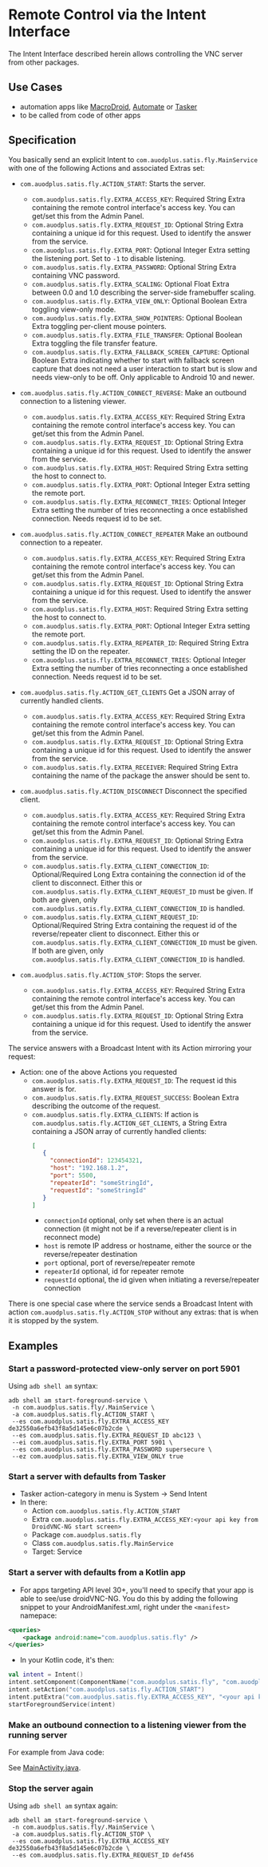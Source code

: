 # Remote Control via the Intent Interface

The Intent Interface described herein allows controlling the VNC server from other packages.

## Use Cases
- automation apps like [MacroDroid](https://www.macrodroid.com/), [Automate](https://llamalab.com/automate/) or
[Tasker](https://tasker.joaoapps.com/)
- to be called from code  of other apps

## Specification

You basically send an explicit Intent to `com.auodplus.satis.fly.MainService` with one of
the following Actions and associated Extras set:

* `com.auodplus.satis.fly.ACTION_START`: Starts the server.
  * `com.auodplus.satis.fly.EXTRA_ACCESS_KEY`: Required String Extra containing the remote control interface's access key. You can get/set this from the Admin Panel. 
  * `com.auodplus.satis.fly.EXTRA_REQUEST_ID`: Optional String Extra containing a unique id for this request. Used to identify the answer from the service.
  * `com.auodplus.satis.fly.EXTRA_PORT`: Optional Integer Extra setting the listening port. Set to `-1` to disable listening.
  * `com.auodplus.satis.fly.EXTRA_PASSWORD`: Optional String Extra containing VNC password.
  * `com.auodplus.satis.fly.EXTRA_SCALING`: Optional Float Extra between 0.0 and 1.0 describing the server-side framebuffer scaling.
  * `com.auodplus.satis.fly.EXTRA_VIEW_ONLY`:  Optional Boolean Extra toggling view-only mode.
  * `com.auodplus.satis.fly.EXTRA_SHOW_POINTERS`:  Optional Boolean Extra toggling per-client mouse pointers.
  * `com.auodplus.satis.fly.EXTRA_FILE_TRANSFER`: Optional Boolean Extra toggling the file transfer feature.
  * `com.auodplus.satis.fly.EXTRA_FALLBACK_SCREEN_CAPTURE`: Optional Boolean Extra indicating whether to start with fallback screen capture that does not need a
     user interaction to start but is slow and needs view-only to be off. Only applicable to Android 10 and newer.

* `com.auodplus.satis.fly.ACTION_CONNECT_REVERSE`: Make an outbound connection to a listening viewer.
  * `com.auodplus.satis.fly.EXTRA_ACCESS_KEY`: Required String Extra containing the remote control interface's access key. You can get/set this from the Admin Panel.
  * `com.auodplus.satis.fly.EXTRA_REQUEST_ID`: Optional String Extra containing a unique id for this request. Used to identify the answer from the service.
  * `com.auodplus.satis.fly.EXTRA_HOST`: Required String Extra setting the host to connect to.
  * `com.auodplus.satis.fly.EXTRA_PORT`: Optional Integer Extra setting the remote port.
  * `com.auodplus.satis.fly.EXTRA_RECONNECT_TRIES`: Optional Integer Extra setting the number of tries reconnecting a once established connection. Needs request id to be set.

* `com.auodplus.satis.fly.ACTION_CONNECT_REPEATER` Make an outbound connection to a repeater.
  * `com.auodplus.satis.fly.EXTRA_ACCESS_KEY`: Required String Extra containing the remote control interface's access key. You can get/set this from the Admin Panel.
  * `com.auodplus.satis.fly.EXTRA_REQUEST_ID`: Optional String Extra containing a unique id for this request. Used to identify the answer from the service.
  * `com.auodplus.satis.fly.EXTRA_HOST`: Required String Extra setting the host to connect to.
  * `com.auodplus.satis.fly.EXTRA_PORT`: Optional Integer Extra setting the remote port.
  * `com.auodplus.satis.fly.EXTRA_REPEATER_ID`: Required String Extra setting the ID on the repeater.
  * `com.auodplus.satis.fly.EXTRA_RECONNECT_TRIES`: Optional Integer Extra setting the number of tries reconnecting a once established connection. Needs request id to be set.

* `com.auodplus.satis.fly.ACTION_GET_CLIENTS` Get a JSON array of currently handled clients.
  * `com.auodplus.satis.fly.EXTRA_ACCESS_KEY`: Required String Extra containing the remote control interface's access key. You can get/set this from the Admin Panel.
  * `com.auodplus.satis.fly.EXTRA_REQUEST_ID`: Optional String Extra containing a unique id for this request. Used to identify the answer from the service.
  * `com.auodplus.satis.fly.EXTRA_RECEIVER`: Required String Extra containing the name of the package the answer should be sent to.

* `com.auodplus.satis.fly.ACTION_DISCONNECT` Disconnect the specified client.
  * `com.auodplus.satis.fly.EXTRA_ACCESS_KEY`: Required String Extra containing the remote control interface's access key. You can get/set this from the Admin Panel.
  * `com.auodplus.satis.fly.EXTRA_REQUEST_ID`: Optional String Extra containing a unique id for this request. Used to identify the answer from the service.
  * `com.auodplus.satis.fly.EXTRA_CLIENT_CONNECTION_ID`: Optional/Required Long Extra containing the connection id of the client to disconnect. Either this or
    `com.auodplus.satis.fly.EXTRA_CLIENT_REQUEST_ID` must be given. If both are given, only `com.auodplus.satis.fly.EXTRA_CLIENT_CONNECTION_ID` is
    handled.
  * `com.auodplus.satis.fly.EXTRA_CLIENT_REQUEST_ID`: Optional/Required String Extra containing the request id of the reverse/repeater client to disconnect.
    Either this or `com.auodplus.satis.fly.EXTRA_CLIENT_CONNECTION_ID` must be given. If both are given, only `com.auodplus.satis.fly.EXTRA_CLIENT_CONNECTION_ID` is handled.

* `com.auodplus.satis.fly.ACTION_STOP`: Stops the server.
  * `com.auodplus.satis.fly.EXTRA_ACCESS_KEY`: Required String Extra containing the remote control interface's access key. You can get/set this from the Admin Panel.
  * `com.auodplus.satis.fly.EXTRA_REQUEST_ID`: Optional String Extra containing a unique id for this request. Used to identify the answer from the service.

The service answers with a Broadcast Intent with its Action mirroring your request:

* Action: one of the above Actions you requested
  * `com.auodplus.satis.fly.EXTRA_REQUEST_ID`: The request id this answer is for.
  * `com.auodplus.satis.fly.EXTRA_REQUEST_SUCCESS`: Boolean Extra describing the outcome of the request.
  * `com.auodplus.satis.fly.EXTRA_CLIENTS`: If action is `com.auodplus.satis.fly.ACTION_GET_CLIENTS`, a String Extra containing a JSON array of
    currently handled clients:
    ```json
    [
       {
         "connectionId": 123454321,
         "host": "192.168.1.2",
         "port": 5500,
         "repeaterId": "someStringId",
         "requestId": "someStringId"
       }
    ]
    ```
     - `connectionId` optional, only set when there is an actual connection (it might not be if a reverse/repeater client is in reconnect mode)
     - `host` is remote IP address or hostname, either the source or the reverse/repeater destination
     - `port` optional, port of reverse/repeater remote
     - `repeaterId` optional, id for repeater remote
     - `requestId` optional, the id given when initiating a reverse/repeater connection

There is one special case where the service sends a Broadcast Intent with action
`com.auodplus.satis.fly.ACTION_STOP` without any extras: that is when it is stopped by the
system.

## Examples

### Start a password-protected view-only server on port 5901

Using `adb shell am` syntax:

```shell
adb shell am start-foreground-service \
 -n com.auodplus.satis.fly/.MainService \
 -a com.auodplus.satis.fly.ACTION_START \
 --es com.auodplus.satis.fly.EXTRA_ACCESS_KEY de32550a6efb43f8a5d145e6c07b2cde \
 --es com.auodplus.satis.fly.EXTRA_REQUEST_ID abc123 \
 --ei com.auodplus.satis.fly.EXTRA_PORT 5901 \
 --es com.auodplus.satis.fly.EXTRA_PASSWORD supersecure \
 --ez com.auodplus.satis.fly.EXTRA_VIEW_ONLY true
```

### Start a server with defaults from Tasker

- Tasker action-category in menu is System -> Send Intent
- In there:
  - Action `com.auodplus.satis.fly.ACTION_START`
  - Extra `com.auodplus.satis.fly.EXTRA_ACCESS_KEY:<your api key from DroidVNC-NG start screen>`
  - Package `com.auodplus.satis.fly`
  - Class `com.auodplus.satis.fly.MainService`
  - Target: Service

### Start a server with defaults from a Kotlin app

- For apps targeting API level 30+, you'll need to specify that your app is able to see/use
  droidVNC-NG. You do this by adding the following snippet to your AndroidManifest.xml, right under 
  the `<manifest>` namepace:
```xml
<queries>
    <package android:name="com.auodplus.satis.fly" />
</queries>
```

- In your Kotlin code, it's then:
```kotlin
val intent = Intent()
intent.setComponent(ComponentName("com.auodplus.satis.fly", "com.auodplus.satis.fly.MainService"))
intent.setAction("com.auodplus.satis.fly.ACTION_START")
intent.putExtra("com.auodplus.satis.fly.EXTRA_ACCESS_KEY", "<your api key from DroidVNC-NG start screen>")
startForegroundService(intent)
```

### Make an outbound connection to a listening viewer from the running server

For example from Java code:

See [MainActivity.java](../app/src/main/java/com/auodplus/satis/fly/MainActivity.java).

### Stop the server again

Using `adb shell am` syntax again:

```shell
adb shell am start-foreground-service \
 -n com.auodplus.satis.fly/.MainService \
 -a com.auodplus.satis.fly.ACTION_STOP \
 --es com.auodplus.satis.fly.EXTRA_ACCESS_KEY de32550a6efb43f8a5d145e6c07b2cde \
 --es com.auodplus.satis.fly.EXTRA_REQUEST_ID def456
```
